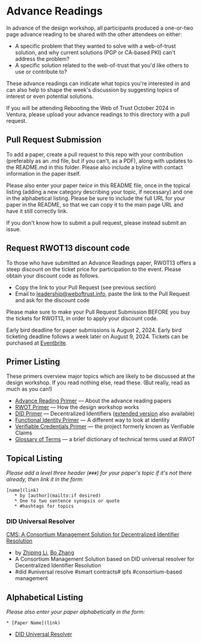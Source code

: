 # Advance Readings

In advance of the design workshop, all participants produced a
one-or-two page advance reading to be shared with the other attendees
on either:

- A specific problem that they wanted to solve with a web-of-trust solution, and why current solutions (PGP or CA-based PKI) can't address the problem?
- A specific solution related to the web-of-trust that you'd like others to use or contribute to?

These advance readings can indicate what topics you're interested in and can also help to shape the week's discussion by suggesting topics of interest or even potential solutions.

If you will be attending Rebooting the Web of Trust October 2024 in Ventura, please upload your advance readings to this directory with a
pull request.

## Pull Request Submission

To add a paper, create a pull request to this repo with your
contribution (preferably as an .md file, but if you can't, as a PDF),
along with updates to the README.md in this folder. Please also
include a byline with contact information in the paper itself.

Please also enter your paper _twice_ in this README file, once in the
topical listing (adding a new category describing your topic, if
necessary) and one in the alphabetical listing. Please be sure to
include the full URL for your paper in the README, so that we can copy
it to the main page URL and have it still correctly link.

If you don't know how to submit a pull request, please instead submit an issue.

## Request RWOT13 discount code

To those who have submitted an Advance Readings paper, RWOT13 offers a
steep discount on the ticket price for participation to the
event. Please obtain your discount code as follows.

- Copy the link to your Pull Request (see previous section)
- Email to [leadership@weboftrust.info](mailto:leadership@weboftrust.info), paste the link to the Pull Request and ask for the discount code

Please make sure to make your Pull Request Submission BEFORE you buy
the tickets for RWOT13, in order to apply your discount code.

Early bird deadline for paper submissions is August 2, 2024. Early bird ticketing deadline follows a week later on August 9, 2024. Tickets can be purchased at [Eventbrite](https://www.eventbrite.com/e/rebooting-the-web-of-trust-13-2024-ventura-tickets-881441755017).

## Primer Listing

These primers overview major topics which are likely to be discussed
at the design workshop. If you read nothing else, read these. (But
really, read as much as you can!)

* [Advance Reading Primer](./advance-reading-primer.md) — About the advance reading papers
* [RWOT Primer](./rwot-primer.md) — How the design workshop works
* [DID Primer](./did-primer.md) — Decentralized Identifiers ([extended version](./did-primer-extended.md) also available)
* [Functional Identity Primer](./functional-identity-primer.md) — A different way to look at identity
* [Verifiable Credentials Primer](./verifiable-credentials-primer.md) — the project formerly known as Verifiable Claims
* [Glossary of Terms](./glossary-primer.md) — a brief dictionary of technical terms used at RWOT

## Topical Listing

_Please add a level three header (`###`) for your paper's topic if it's not there already, then link it in the form:_

```
[name](link)
   * by [author](mailto:if desired)
   * One to two sentence synopsis or quote
   * #hashtags for topics
```

### DID  Universal Resolver

[CMS: A Consortium Management Solution for Decentralized Identifier Resolution](./a-consortium-management-solution-for-decentralized-identifier-resolution.md)

- by [Zhiping Li](lizhiping@caict.ac.cn), [Bo Zhang](zhangbo3@caict.ac.cn)
- A Consortium Management Solution  based on DID universal  resolver for Decentralized Identifier Resolution
- #did #universal resolve #smart contracts# ipfs #consortium-based management

## Alphabetical Listing

_Please also enter your paper alphabetically in the form:_

```
* [Paper Name](link)
```
* [DID Universal Resolver](./a-consortium-management-solution-for-decentralized-identifier-resolution.md)
